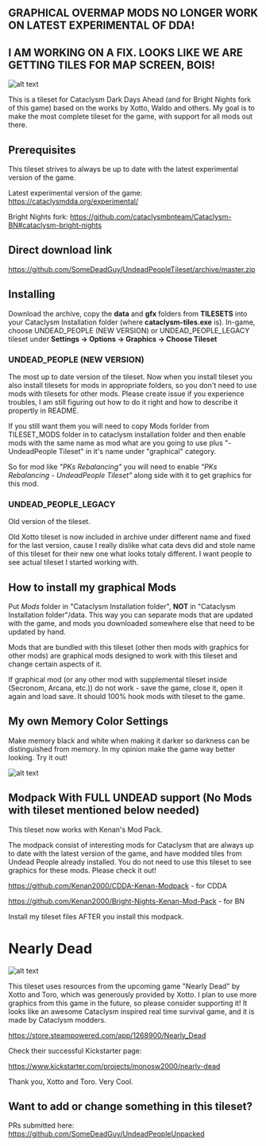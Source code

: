 ## GRAPHICAL OVERMAP MODS NO LONGER WORK ON LATEST EXPERIMENTAL OF DDA!

## I AM WORKING ON A FIX. LOOKS LIKE WE ARE GETTING TILES FOR MAP SCREEN, BOIS!

![alt text](https://i.imgur.com/BFQzWtC.png)

This is a tileset for Cataclysm Dark Days Ahead (and for Bright Nights fork of this game) based on the works by Xotto, Waldo and others. My goal is to make the most complete tileset for the game, with support for all mods out there.

## Prerequisites

This tileset strives to always be up to date with the latest experimental version of the game.

Latest experimental version of the game: https://cataclysmdda.org/experimental/

Bright Nights fork: https://github.com/cataclysmbnteam/Cataclysm-BN#cataclysm-bright-nights

## Direct download link

https://github.com/SomeDeadGuy/UndeadPeopleTileset/archive/master.zip

## Installing

Download the archive, copy the **data** and **gfx** folders from **TILESETS** into your Cataclysm Installation folder (where **cataclysm-tiles.exe** is). In-game, choose UNDEAD_PEOPLE (NEW VERSION) or UNDEAD_PEOPLE_LEGACY tileset under **Settings -> Options -> Graphics -> Choose Tileset**

### UNDEAD_PEOPLE (NEW VERSION)

The most up to date version of the tileset. Now when you install tileset you also install tilesets for mods in appropriate folders, so you don't need to use mods with tilesets for other mods. Please create issue if you experience troubles, I am still figuring out how to do it right and how to describe it propertly in README.

If you still want them you will need to copy Mods forlder from TILESET_MODS folder in to cataclysm installation folder and then enable mods with the same name as mod what are you going to use plus "- UndeadPeople Tileset" in it's name under "graphical" category.

So for mod like *"PKs Rebalancing"* you will need to enable *"PKs Rebalancing - UndeadPeople Tileset"* along side with it to get graphics for this mod.

### UNDEAD_PEOPLE_LEGACY

Old version of the tileset. 

Old Xotto tileset is now included in archive under different name and fixed for the last version, cause I really dislike what cata devs did and stole name of this tileset for their new one what looks totaly different. I want people to see actual tileset I started working with.

## How to install my graphical Mods

Put *Mods* folder in "Cataclysm Installation folder", **NOT**  in "Cataclysm Installation folder"/data. This way you can separate mods that are updated with the game, and mods you downloaded somewhere else that need to be updated by hand.

Mods that are bundled with this tileset (other then mods with graphics for other mods) are graphical mods designed to work with this tileset and change certain aspects of it.

If graphical mod (or any other mod with supplemental tileset inside (Secronom, Arcana, etc.)) do not work - save the game, close it, open it again and load save. It should 100% hook mods with tileset to the game.

## My own Memory Color Settings

Make memory black and white when making it darker so darkness can be distinguished from memory. In my opinion make the game way better looking. Try it out!

![alt text](https://i.imgur.com/mp2c27G.png)

## Modpack With FULL UNDEAD support (No Mods with tileset mentioned below needed)

This tileset now works with Kenan's Mod Pack.

The modpack consist of interesting mods for Cataclysm that are always up to date with the latest version of the game, and have modded tiles from Undead People already installed. You do not need to use this tileset to see graphics for these mods. Please check it out!


https://github.com/Kenan2000/CDDA-Kenan-Modpack - for CDDA 


https://github.com/Kenan2000/Bright-Nights-Kenan-Mod-Pack - for BN


Install my tileset files AFTER you install this modpack.

# Nearly Dead

![alt text](https://steamcdn-a.akamaihd.net/steam/apps/1268900/header.jpg)

This tileset uses resources from the upcoming game "Nearly Dead" by Xotto and Toro, which was generously provided by Xotto. I plan to use more graphics from this game in the future, so please consider supporting it! It looks like an awesome Cataclysm inspired real time survival game, and it is made by Cataclysm modders.

https://store.steampowered.com/app/1268900/Nearly_Dead

Check their successful Kickstarter page:

https://www.kickstarter.com/projects/monosw2000/nearly-dead

Thank you, Xotto and Toro. Very Cool.

## Want to add or change something in this tileset?

PRs submitted here:
https://github.com/SomeDeadGuy/UndeadPeopleUnpacked
